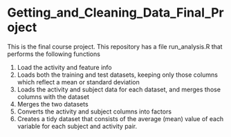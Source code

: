 # Getting_and_Cleaning_Data_Final_Project
This is the final course project.
This repository has a file run_analysis.R that performs the following functions
1) Load the activity and feature info
2) Loads both the training and test datasets, keeping only those columns which reflect a mean or standard deviation
3) Loads the activity and subject data for each dataset, and merges those columns with the dataset
4) Merges the two datasets
5) Converts the activity and subject columns into factors
6) Creates a tidy dataset that consists of the average (mean) value of each variable for each subject and activity pair.
